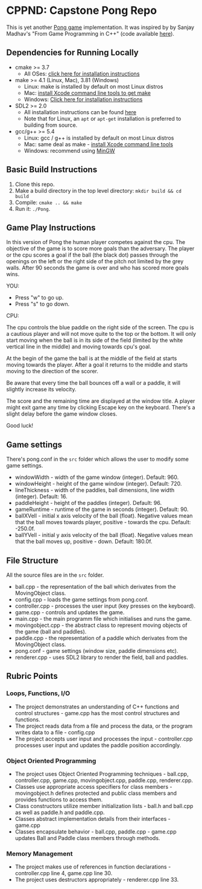 # CPPND: Capstone Pong Repo

This is yet another [Pong game](https://en.wikipedia.org/wiki/Pong) implementation. It was inspired by by Sanjay Madhav's "From Game Programming in C++" (code available [here](https://github.com/gameprogcpp/code/blob/master/Chapter01/Game.cpp)).

## Dependencies for Running Locally
* cmake >= 3.7
  * All OSes: [click here for installation instructions](https://cmake.org/install/)
* make >= 4.1 (Linux, Mac), 3.81 (Windows)
  * Linux: make is installed by default on most Linux distros
  * Mac: [install Xcode command line tools to get make](https://developer.apple.com/xcode/features/)
  * Windows: [Click here for installation instructions](http://gnuwin32.sourceforge.net/packages/make.htm)
* SDL2 >= 2.0
  * All installation instructions can be found [here](https://wiki.libsdl.org/Installation)
  * Note that for Linux, an `apt` or `apt-get` installation is preferred to building from source.
* gcc/g++ >= 5.4
  * Linux: gcc / g++ is installed by default on most Linux distros
  * Mac: same deal as make - [install Xcode command line tools](https://developer.apple.com/xcode/features/)
  * Windows: recommend using [MinGW](http://www.mingw.org/)

## Basic Build Instructions

1. Clone this repo.
2. Make a build directory in the top level directory: `mkdir build && cd build`
3. Compile: `cmake .. && make`
4. Run it: `./Pong`.

## Game Play Instructions

In this version of Pong the human player competes against the cpu. The objective of the game is to score more goals than the adversary. The player or the cpu scores a goal if the ball (the black dot) passes through the openings on the left or the right side of the pitch not limited by the grey walls. After 90 seconds the game is over and who has scored more goals wins.

YOU:

- Press "w" to go up.
- Press "s" to go down.

CPU: 

The cpu controls the blue paddle on the right side of the screen. The cpu is a cautious player and will not move quite to the top or the bottom. It will only start moving when the ball is in its side of the field (limited by the white vertical line in the middle) and moving towards cpu's goal.

At the begin of the game the ball is at the middle of the field at starts moving towards the player. After a goal it returns to the middle and starts moving to the direction of the scorer.

Be aware that every time the ball bounces off a wall or a paddle, it will slightly increase its velocity.

The score and the remaining time are displayed at the window title. A player might exit game any time by clicking Escape key on the keyboard. There's a slight delay before the game window closes.

Good luck!

## Game settings

There's pong.conf in the `src` folder which allows the user to modify some game settings.

* windowWidth - width of the game window (integer). Default: 960.
* windowHeight - height of the game window (integer). Default: 720.
* lineThickness - width of the paddles, ball dimensions, line width (integer). Default: 16.
* paddleHeight - height of the paddles (integer). Default: 96.
* gameRuntime - runtime of the game in seconds (integer). Default: 90.
* ballXVell - initial x axis velocity of the ball (float). Negative values mean that the ball moves towards player, positive - towards the cpu. Default: -250.0f.
* ballYVell - initial y axis velocity of the ball (float). Negative values mean that the ball moves up, positive - down. Default: 180.0f.

## File Structure

All the source files are in the `src` folder.

* ball.cpp - the representation of the ball which derivates from the MovingObject class.
* config.cpp - loads the game settings from pong.conf.
* controller.cpp - processes the user input (key presses on the keyboard).
* game.cpp - controls and updates the game.
* main.cpp - the main programm file which initialises and runs the game.
* movingobject.cpp - the abstract class to represent moving objects of the game (ball and paddles).
* paddle.cpp - the representation of a paddle which derivates from the MovingObject class.
* pong.conf - game settings (window size, paddle dimensions etc).
* renderer.cpp - uses SDL2 library to render the field, ball and paddles.

## Rubric Points

### Loops, Functions, I/O

* The project demonstrates an understanding of C++ functions and control structures - game.cpp has the most control structures and functions.
* The project reads data from a file and process the data, or the program writes data to a file - config.cpp
* The project accepts user input and processes the input - controller.cpp processes user input and updates the paddle position accordingly.

### Object Oriented Programming

* The project uses Object Oriented Programming techniques - ball.cpp, controller.cpp, game.cpp, movingobject.cpp, paddle.cpp, renderer.cpp.
* Classes use appropriate access specifiers for class members - movingobject.h defines protected and public class members and provides functions to access them.
* Class constructors utilize member initialization lists - ball.h and ball.cpp as well as paddle.h and paddle.cpp.
* Classes abstract implementation details from their interfaces - game.cpp
* Classes encapsulate behavior - ball.cpp, paddle.cpp - game.cpp updates Ball and Paddle class members through methods.

### Memory Management
* The project makes use of references in function declarations - controller.cpp line 4, game.cpp line 30.
* The project uses destructors appropriately - renderer.cpp line 33.
